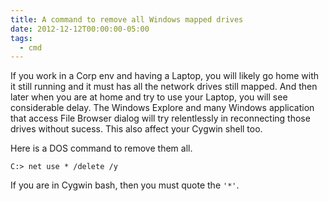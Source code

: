 ```yaml
---
title: A command to remove all Windows mapped drives
date: 2012-12-12T00:00:00-05:00
tags:
  - cmd
---
```


If you work in a Corp env and having a Laptop, you will likely go home
with it still running and it must has all the network drives still
mapped. And then later when you are at home and try to use your Laptop,
you will see considerable delay. The Windows Explore and many Windows
application that access File Browser dialog will try relentlessly in
reconnecting those drives without sucess. This also affect your Cygwin
shell too.

Here is a DOS command to remove them all.

    C:> net use * /delete /y

If you are in Cygwin bash, then you must quote the `'*'`.
